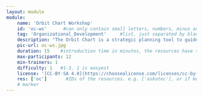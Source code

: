 ```yaml
---
layout: module
module:
    name: 'Orbit Chart Workshop'
    id: 'oc-ws'      #can only contain small letters, numbers, minus and underscore. needs to be the same as the file name
    tag: 'Organizational_Development'     #list, just separated by blank space, e.g. 'Web Open_Source'
    description: "The Orbit Chart is a strategic planning tool to guide decision-making around the priority areas of your hub. You can plan for 12 months or three years – whatever makes sense for your hub. Every hub will emphasise different components which may change over time. The Orbit Chart visualises the key drivers for your hub to guide decision-making and help you keep on track to achieving your goals." #Make a rough strategic plan for the future.
    pic-url: oc-ws.jpg
    duration: 15    #introduction time in minutes, the resources have their own time blocks
    max-participants: 12
    min-trainers: 1
    difficulty: 1   #1-3, 1 is easyest
    license: '[CC-BY-SA 4.0](https://choosealicense.com/licenses/cc-by-sa-4.0/)'
    res: ['oc']       #IDs of the resources. e.g. ['askotec'], or if more: ['askotec', 'ohg']
    # marker
---  
```

